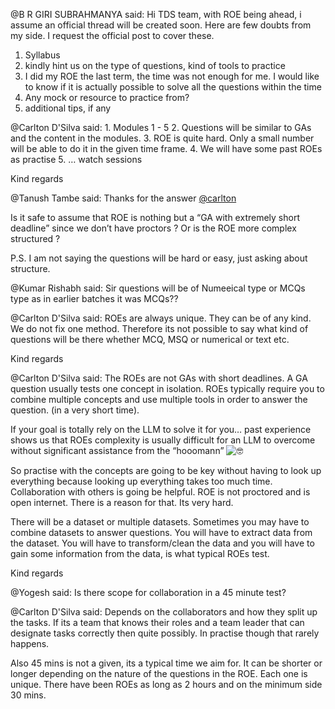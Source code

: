 @B R GIRI SUBRAHMANYA said: Hi TDS team, with ROE being ahead, i assume an official thread will be created soon. Here are few doubts from my side. I request the official post to cover these.


1. Syllabus
2. kindly hint us on the type of questions, kind of tools to practice
3. I did my ROE the last term, the time was not enough for me. I would like to know if it is actually possible to solve all the questions within the time
4. Any mock or resource to practice from?
5. additional tips, if any


@Carlton D'Silva said: 1. Modules 1 \- 5
2. Questions will be similar to GAs and the content in the modules.
3. ROE is quite hard. Only a small number will be able to do it in the given time frame.
4. We will have some past ROEs as practise
5. … watch sessions


Kind regards


@Tanush Tambe said: Thanks for the answer [@carlton](/u/carlton)  

Is it safe to assume that ROE is nothing but a “GA with extremely short deadline” since we don’t have proctors ? Or is the ROE more complex structured ?  

P.S. I am not saying the questions will be hard or easy, just asking about structure.


@Kumar Rishabh said: Sir questions will be of Numeeical type or MCQs type as in earlier batches it was MCQs??


@Carlton D'Silva said: ROEs are always unique. They can be of any kind. We do not fix one method. Therefore its not possible to say what kind of questions will be there whether MCQ, MSQ or numerical or text etc.


Kind regards


@Carlton D'Silva said: The ROEs are not GAs with short deadlines. A GA question usually tests one concept in isolation. ROEs typically require you to combine multiple concepts and use multiple tools in order to answer the question. (in a very short time).


If your goal is totally rely on the LLM to solve it for you… past experience shows us that ROEs complexity is usually difficult for an LLM to overcome without significant assistance from the “hooomann” ![:nerd_face:](https://emoji.discourse-cdn.com/google/nerd_face.png?v=12 ":nerd_face:")


So practise with the concepts are going to be key without having to look up everything because looking up everything takes too much time. Collaboration with others is going be helpful. ROE is not proctored and is open internet. There is a reason for that. Its very hard.


There will be a dataset or multiple datasets. Sometimes you may have to combine datasets to answer questions. You will have to extract data from the dataset. You will have to transform/clean the data and you will have to gain some information from the data, is what typical ROEs test.


Kind regards


@Yogesh said: Is there scope for collaboration in a 45 minute test?


@Carlton D'Silva said: Depends on the collaborators and how they split up the tasks. If its a team that knows their roles and a team leader that can designate tasks correctly then quite possibly. In practise though that rarely happens.


Also 45 mins is not a given, its a typical time we aim for. It can be shorter or longer depending on the nature of the questions in the ROE. Each one is unique. There have been ROEs as long as 2 hours and on the minimum side 30 mins.

